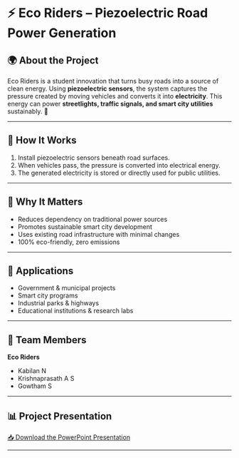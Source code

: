 # ⚡ Eco Riders – Piezoelectric Road Power Generation

## 🌍 About the Project
Eco Riders is a student innovation that turns busy roads into a source of clean energy. Using **piezoelectric sensors**, the system captures the pressure created by moving vehicles and converts it into **electricity**. This energy can power **streetlights, traffic signals, and smart city utilities** sustainably. 🌱

---

## 🚗 How It Works
1. Install piezoelectric sensors beneath road surfaces.  
2. When vehicles pass, the pressure is converted into electrical energy.  
3. The generated electricity is stored or directly used for public utilities.

---

## 🌱 Why It Matters
- Reduces dependency on traditional power sources  
- Promotes sustainable smart city development  
- Uses existing road infrastructure with minimal changes  
- 100% eco-friendly, zero emissions  

---

## 🎯 Applications
- Government & municipal projects  
- Smart city programs  
- Industrial parks & highways  
- Educational institutions & research labs  

---

## 👥 Team Members
**Eco Riders**  
- Kabilan N  
- Krishnaprasath A S  
- Gowtham S  

---

## 📊 Project Presentation
[📥 Download the PowerPoint Presentation](./srm_presentation.pptx)

---
